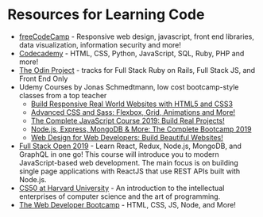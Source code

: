 # Resources for Learning Code

* [freeCodeCamp](https://www.freecodecamp.org) - Responsive web design, javascript, front end libraries, data visualization, information security and more!
* [Codecademy](https://www.codecademy.com) - HTML, CSS, Python, JavaScript, SQL, Ruby, PHP and more!
* [The Odin Project](https://www.theodinproject.com) - tracks for Full Stack Ruby on Rails, Full Stack JS, and Front End Only
* Udemy Courses by Jonas Schmedtmann, low cost bootcamp-style classes from a top teacher
  * [Build Responsive Real World Websites with HTML5 and CSS3](https://www.udemy.com/design-and-develop-a-killer-website-with-html5-and-css3/)
  * [Advanced CSS and Sass: Flexbox, Grid, Animations and More!](https://www.udemy.com/advanced-css-and-sass/)
  * [The Complete JavaScript Course 2019: Build Real Projects!](https://www.udemy.com/the-complete-javascript-course/)
  * [Node.js, Express, MongoDB & More: The Complete Bootcamp 2019](https://www.udemy.com/nodejs-express-mongodb-bootcamp/)
  * [Web Design for Web Developers: Build Beautiful Websites!](https://www.udemy.com/course/web-design-secrets/)
 * [Full Stack Open 2019](https://fullstackopen.com) - Learn React, Redux, Node.js, MongoDB, and GraphQL in one go! This course will introduce you to modern JavaScript-based web development. The main focus is on building single page applications with ReactJS that use REST APIs built with Node.js.
 * [CS50 at Harvard University](https://www.edx.org/course/cs50s-introduction-to-computer-science) - An introduction to the intellectual enterprises of computer science and the art of programming.
 * [The Web Developer Bootcamp](https://www.udemy.com/the-web-developer-bootcamp/) - HTML, CSS, JS, Node, and More!

